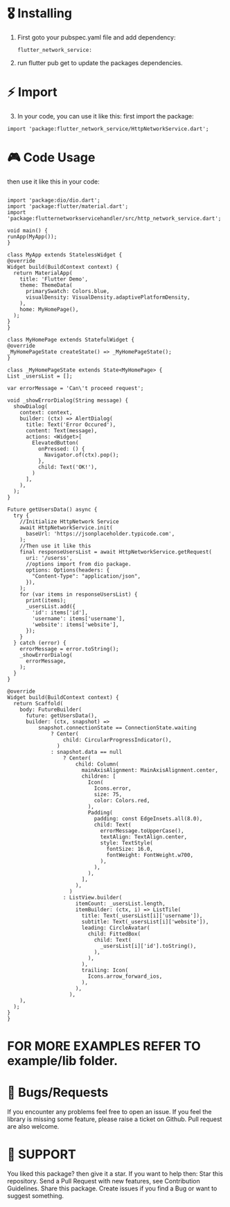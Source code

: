 # 🎖 Installing

1) First goto your pubspec.yaml file and add dependency:
   ```
   flutter_network_service:
   ```
2) run flutter pub get to update the packages dependencies.

# ⚡️ Import
3) In your code, you can use it like this:
  first import the package:
  ```
 import 'package:flutter_network_service/HttpNetworkService.dart';
  ```
# 🎮 Code Usage
then use it like this in your code:
  ```

import 'package:dio/dio.dart';
import 'package:flutter/material.dart';
import 'package:flutternetworkservicehandler/src/http_network_service.dart';

void main() {
  runApp(MyApp());
}

class MyApp extends StatelessWidget {
  @override
  Widget build(BuildContext context) {
    return MaterialApp(
      title: 'Flutter Demo',
      theme: ThemeData(
        primarySwatch: Colors.blue,
        visualDensity: VisualDensity.adaptivePlatformDensity,
      ),
      home: MyHomePage(),
    );
  }
}

class MyHomePage extends StatefulWidget {
  @override
  _MyHomePageState createState() => _MyHomePageState();
}

class _MyHomePageState extends State<MyHomePage> {
  List _usersList = [];

  var errorMessage = 'Can\'t proceed request';

  void _showErrorDialog(String message) {
    showDialog(
      context: context,
      builder: (ctx) => AlertDialog(
        title: Text('Error Occured'),
        content: Text(message),
        actions: <Widget>[
          ElevatedButton(
            onPressed: () {
              Navigator.of(ctx).pop();
            },
            child: Text('OK!'),
          )
        ],
      ),
    );
  }

  Future getUsersData() async {
    try {
      //Initialize HttpNetwork Service
      await HttpNetworkService.init(
        baseUrl: 'https://jsonplaceholder.typicode.com',
      );
      //Then use it like this
      final responseUsersList = await HttpNetworkService.getRequest(
        uri: '/userss',
        //options import from dio package.
        options: Options(headers: {
          "Content-Type": "application/json",
        }),
      );
      for (var items in responseUsersList) {
        print(items);
        _usersList.add({
          'id': items['id'],
          'username': items['username'],
          'website': items['website'],
        });
      }
    } catch (error) {
      errorMessage = error.toString();
      _showErrorDialog(
        errorMessage,
      );
    }
  }

  @override
  Widget build(BuildContext context) {
    return Scaffold(
      body: FutureBuilder(
        future: getUsersData(),
        builder: (ctx, snapshot) =>
            snapshot.connectionState == ConnectionState.waiting
                ? Center(
                    child: CircularProgressIndicator(),
                  )
                : snapshot.data == null
                    ? Center(
                        child: Column(
                          mainAxisAlignment: MainAxisAlignment.center,
                          children: [
                            Icon(
                              Icons.error,
                              size: 75,
                              color: Colors.red,
                            ),
                            Padding(
                              padding: const EdgeInsets.all(8.0),
                              child: Text(
                                errorMessage.toUpperCase(),
                                textAlign: TextAlign.center,
                                style: TextStyle(
                                  fontSize: 16.0,
                                  fontWeight: FontWeight.w700,
                                ),
                              ),
                            ),
                          ],
                        ),
                      )
                    : ListView.builder(
                        itemCount: _usersList.length,
                        itemBuilder: (ctx, i) => ListTile(
                          title: Text(_usersList[i]['username']),
                          subtitle: Text(_usersList[i]['website']),
                          leading: CircleAvatar(
                            child: FittedBox(
                              child: Text(
                                _usersList[i]['id'].toString(),
                              ),
                            ),
                          ),
                          trailing: Icon(
                            Icons.arrow_forward_ios,
                          ),
                        ),
                      ),
      ),
    );
  }
}

```
# FOR MORE EXAMPLES REFER TO example/lib folder.

# 🐛 Bugs/Requests
If you encounter any problems feel free to open an issue. If you feel the library is
missing some feature, please raise a ticket on Github. Pull request are also welcome.

# 🚀 SUPPORT
You liked this package? then give it a star. If you want to help then:
Star this repository.
Send a Pull Request with new features, see Contribution Guidelines.
Share this package.
Create issues if you find a Bug or want to suggest something.

